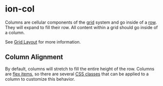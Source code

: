 # ion-col

Columns are cellular components of the [grid](../grid) system and go inside of a [row](../row).
They will expand to fill their row. All content within a grid should go inside of a column.

See [Grid Layout](/docs/layout/grid) for more information.


## Column Alignment

By default, columns will stretch to fill the entire height of the row. Columns are [flex items](https://developer.mozilla.org/en-US/docs/Glossary/Flex_Item), so there are several [CSS classes](/docs/layout/css-utilities#flex-item-properties) that can be applied to a column to customize this behavior.

